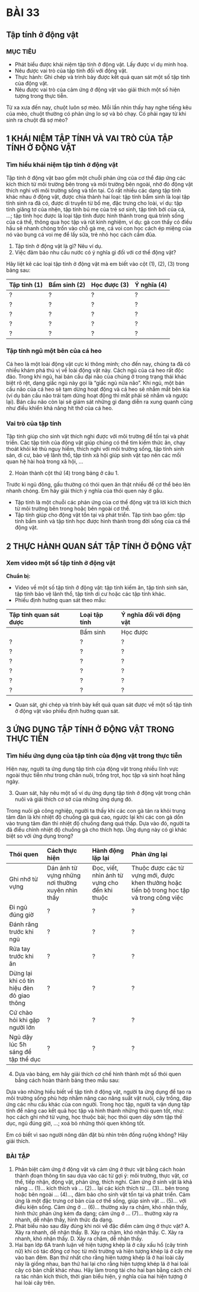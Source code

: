 # BÀI 33

## Tập tính ở động vật

### MỤC TIÊU
*   Phát biểu được khái niệm tập tính ở động vật. Lấy được ví dụ minh hoạ.
*   Nêu được vai trò của tập tính đối với động vật.
*   Thực hành: Ghi chép và trình bày được kết quả quan sát một số tập tính của động vật.
*   Nêu được vai trò của cảm ứng ở động vật vào giải thích một số hiện tượng trong thực tiễn.

Từ xa xưa đến nay, chuột luôn sợ mèo. Mỗi lần nhìn thấy hay nghe tiếng kêu của mèo, chuột thường có phản ứng lo sợ và bỏ chạy. Có phải ngay từ khi sinh ra chuột đã sợ mèo?

## 1 KHÁI NIỆM TẬP TÍNH VÀ VAI TRÒ CỦA TẬP TÍNH Ở ĐỘNG VẬT

### Tìm hiểu khái niệm tập tính ở động vật

Tập tính ở động vật bao gồm một chuỗi phản ứng của cơ thể đáp ứng các kích thích từ môi trường bên trong và môi trường bên ngoài, nhờ đó động vật thích nghi với môi trường sống và tồn tại. Có rất nhiều các dạng tập tính khác nhau ở động vật, được chia thành hai loại: tập tính bẩm sinh là loại tập tính sinh ra đã có, được di truyền từ bố mẹ, đặc trưng cho loài, ví dụ: tập tính giăng tơ của nhện, tập tính bú mẹ của trẻ sơ sinh, tập tính bới của cá, ...; tập tính học được là loại tập tính được hình thành trong quá trình sống của cá thể, thông qua học tập và rút kinh nghiệm, ví dụ: gà con thấy có điều hầu sẽ nhanh chóng trốn vào chỗ gà mẹ, cá voi con học cách ép miệng của nó vào bụng cá voi mẹ để lấy sữa, trẻ nhỏ học cách cầm đũa.

1.  Tập tính ở động vật là gì? Nêu ví dụ.
2.  Việc đảm bảo nhu cầu nước có ý nghĩa gì đối với cơ thể động vật?

Hãy liệt kê các loại tập tính ở động vật mà em biết vào cột (1), (2), (3) trong bảng sau:

| Tập tính (1) | Bẩm sinh (2) | Học được (3) | Ý nghĩa (4) |
| :----------- | :----------- | :---------- | :---------- |
| ?            | ?            | ?           | ?           |
| ?            | ?            | ?           | ?           |
| ?            | ?            | ?           | ?           |
| ?            | ?            | ?           | ?           |
| ?            | ?            | ?           | ?           |

### Tập tính ngủ một bên của cá heo

Cá heo là một loài động vật cực kì thông minh; cho đến nay, chúng ta đã có nhiều khám phá thú vị về loài động vật này. Cách ngủ của cá heo rất độc đáo. Trong khi ngủ, hai bán cầu đại não của chúng ở trong trạng thái khác biệt rõ rệt, dạng giấc ngủ này gọi là “giấc ngủ nửa não”. Khi ngủ, một bán cầu não của cá heo sẽ tạm dừng hoạt động và cá heo sẽ nhắm mắt bên kia (ví dụ bán cầu não trái tạm dừng hoạt động thì mắt phải sẽ nhắm và ngược lại). Bán cầu não còn lại sẽ giám sát những gì đang diễn ra xung quanh cũng như điều khiển khả năng hít thở của cá heo.

### Vai trò của tập tính

Tập tính giúp cho sinh vật thích nghi được với môi trường để tồn tại và phát triển. Các tập tính của động vật giúp chúng có thể tìm kiếm thức ăn, chạy thoát khỏi kẻ thù nguy hiểm, thích nghi với môi trường sống, tập tính sinh sản, di cư, bảo vệ lãnh thổ, tập tính xã hội giúp sinh vật tạo nên các mối quan hệ hài hoà trong xã hội, ...

2.  Hoàn thành cột thứ (4) trong bảng ở câu 1.

Trước kì ngủ đông, gấu thường có thói quen ăn thật nhiều để cơ thể béo lên nhanh chóng. Em hãy giải thích ý nghĩa của thói quen này ở gấu.

*   Tập tính là một chuỗi các phản ứng của cơ thể động vật trả lời kích thích từ môi trường bên trong hoặc bên ngoài cơ thể.
*   Tập tính giúp cho động vật tồn tại và phát triển. Tập tính bao gồm: tập tính bẩm sinh và tập tính học được hình thành trong đời sống của cá thể động vật.

## 2 THỰC HÀNH QUAN SÁT TẬP TÍNH Ở ĐỘNG VẬT

### Xem video một số tập tính ở động vật

**Chuẩn bị:**
*   Video về một số tập tính ở động vật: tập tính kiếm ăn, tập tính sinh sản, tập tính bảo vệ lãnh thổ, tập tính di cư hoặc các tập tính khác.
*   Phiếu định hướng quan sát theo mẫu:

| Tập tính quan sát được | Loại tập tính | Ý nghĩa đối với động vật |
| :--------------------- | :----------- | :----------------------- |
|                        | Bẩm sinh     | Học được                 |
| ?                      | ?            | ?                        |
| ?                      | ?            | ?                        |
| ?                      | ?            | ?                        |
| ?                      | ?            | ?                        |
| ?                      | ?            | ?                        |
| ?                      | ?            | ?                        |

*   Quan sát, ghi chép và trình bày kết quả quan sát được về một số tập tính ở động vật vào phiếu định hướng quan sát.

## 3 ỨNG DỤNG TẬP TÍNH Ở ĐỘNG VẬT TRONG THỰC TIỄN

### Tìm hiểu ứng dụng của tập tính của động vật trong thực tiễn

Hiện nay, người ta ứng dụng tập tính của động vật trong nhiều lĩnh vực ngoài thực tiễn như trong chăn nuôi, trồng trọt, học tập và sinh hoạt hằng ngày.

3.  Quan sát, hãy nêu một số ví dụ ứng dụng tập tính ở động vật trong chăn nuôi và giải thích cơ sở của những ứng dụng đó.

Trong nuôi gà công nghiệp, người ta thấy khi các con gà tản ra khỏi trung tâm đàn là khi nhiệt độ chuồng gà quá cao, ngược lại khi các con gà dồn vào trung tâm đàn thì nhiệt độ chuồng đang quá thấp. Dựa vào đó, người ta đã điều chỉnh nhiệt độ chuồng gà cho thích hợp. Ứng dụng này có gì khác biệt so với ứng dụng trong?

| Thói quen        | Cách thực hiện                               | Hành động lặp lại | Phản ứng lại                                              |
| :--------------- | :------------------------------------------- | :---------------- | :-------------------------------------------------------- |
| Ghi nhớ từ vựng  | Dán ảnh từ vựng những nơi thường xuyên nhìn thấy | Đọc, viết, nhìn ảnh từ vựng cho đến khi thuộc | Thuộc được các từ vựng mới, được khen thưởng hoặc tiến bộ trong học tập và trong công việc |
| Đi ngủ đúng giờ  | ?                                            | ?                 | ?                                                         |
| Đánh răng trước khi ngủ | ?                                        | ?                 | ?                                                         |
| Rửa tay trước khi ăn | ?                                        | ?                 | ?                                                         |
| Dừng lại khi có tín hiệu đèn đỏ giao thông | ?                                        | ?                 | ?                                                         |
| Cứ chào hỏi khi gặp người lớn | ?                                        | ?                 | ?                                                         |
| Ngủ dậy lúc 5h sáng để tập thể dục | ?                                        | ?                 | ?                                                         |

4.  Dựa vào bảng, em hãy giải thích cơ chế hình thành một số thói quen bằng cách hoàn thành bảng theo mẫu sau:

Dựa vào những hiểu biết về tập tính ở động vật, người ta ứng dụng để tạo ra môi trường sống phù hợp nhằm nâng cao năng suất vật nuôi, cây trồng, đáp ứng các nhu cầu khác của con người.
Trong học tập, người ta vận dụng tập tính để nâng cao kết quả học tập và hình thành những thói quen tốt, như: học cách ghi nhớ từ vựng, học thuộc bài; học thói quen dậy sớm tập thể dục, ngủ đúng giờ, ...; xoá bỏ những thói quen không tốt.

Em có biết vì sao người nông dân đặt bù nhìn trên đồng ruộng không? Hãy giải thích.

### BÀI TẬP

1.  Phân biệt cảm ứng ở động vật và cảm ứng ở thực vật bằng cách hoàn thành đoạn thông tin sau dựa vào các từ gợi ý: môi trường, thực vật, cơ thể, tiếp nhận, động vật, phản ứng, thích nghi.
    Cảm ứng ở sinh vật là khả năng ... (1)... kích thích và ... (2)... lại các kích thích từ ... (3)... bên trong hoặc bên ngoài ... (4)..., đảm bảo cho sinh vật tồn tại và phát triển. Cảm ứng là một đặc trưng cơ bản của cơ thể sống, giúp sinh vật ... (5)... với điều kiện sống. Cảm ứng ở ... (6)... thường xảy ra chậm, khó nhận thấy, hình thức phản ứng kém đa dạng; cảm ứng ở ... (7)... thường xảy ra nhanh, dễ nhận thấy, hình thức đa dạng.
2.  Phát biểu nào sau đây đúng khi nói về đặc điểm cảm ứng ở thực vật?
    A. Xảy ra nhanh, dễ nhận thấy.
    B. Xảy ra chậm, khó nhận thấy.
    C. Xảy ra nhanh, khó nhận thấy.
    D. Xảy ra chậm, dễ nhận thấy.
3.  Hai bạn lớp 6A tranh luận về hiện tượng khép lá ở cây xấu hổ (cây trinh nữ) khi có tác động cơ học từ môi trường và hiện tượng khép lá ở cây me vào ban đêm. Bạn thứ nhất cho rằng hiện tượng khép lá ở hai loài cây này là giống nhau, bạn thứ hai lại cho rằng hiện tượng khép lá ở hai loài cây có bản chất khác nhau. Hãy làm trong tài cho hai bạn bằng cách chỉ ra tác nhân kích thích, thời gian biểu hiện, ý nghĩa của hai hiện tượng ở hai loài cây trên.
